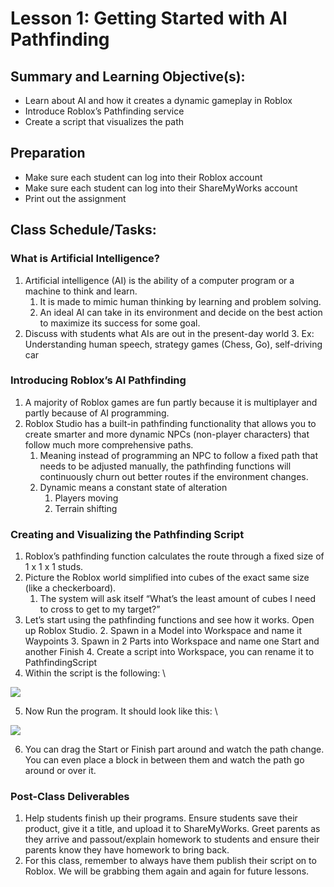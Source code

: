 
<h1>Lesson 1: Getting Started with AI Pathfinding</h2>


<h2>Summary and Learning Objective(s):</h2>




* Learn about AI and how it creates a dynamic gameplay in Roblox
* Introduce Roblox’s Pathfinding service
* Create a script that visualizes the path

<h2>Preparation</h2>




* Make sure each student can log into their Roblox account
* Make sure each student can log into their ShareMyWorks account
* Print out the assignment

<h2>Class Schedule/Tasks:</h2>


<h3>What is Artificial Intelligence?</h3>




1. Artificial intelligence (AI) is the ability of a computer program or a machine to think and learn.
    1. It is made to mimic human thinking by learning and problem solving.
    2. An ideal AI can take in its environment and decide on the best action to maximize its success for some goal.
2. Discuss with students what AIs are out in the present-day world
    3. Ex: Understanding human speech, strategy games (Chess, Go), self-driving car

<h3>Introducing Roblox’s AI Pathfinding</h3>




1. A majority of Roblox games are fun partly because it is multiplayer and partly because of AI programming.
2. Roblox Studio has a built-in pathfinding functionality that allows you to create smarter and more dynamic NPCs (non-player characters) that follow much more comprehensive paths.
    1. Meaning instead of programming an NPC to follow a fixed path that needs to be adjusted manually, the pathfinding functions will continuously churn out better routes if the environment changes.
    2. Dynamic means a constant state of alteration
        1. Players moving
        2. Terrain shifting

<h3>Creating and Visualizing the Pathfinding Script</h3>




1. Roblox’s pathfinding function calculates the route through a fixed size of 1 x 1 x 1 studs.
2. Picture the Roblox world simplified into cubes of the exact same size (like a checkerboard).
    1. The system will ask itself “What’s the least amount of cubes I need to cross to get to my target?”
3. Let’s start using the pathfinding functions and see how it works. Open up Roblox Studio.
    2. Spawn in a Model into Workspace and name it Waypoints
    3. Spawn in 2 Parts into Workspace and name one Start and another Finish
    4. Create a script into Workspace, you can rename it to PathfindingScript
4. Within the script is the following: \


![](https://lh5.googleusercontent.com/WANv9XJCZulUSGINdkoX2BNhydGchPvgQIRE7Lb3MQr3qi-165eBONVM3RkdS0PCgqPpnNVuE9bOGZQx7zTcKVyL4UMQltq5A1F13Iv3KcLwW4qjE6_0Bl1TMo6xnTRjM7n1uzHA)

5. Now Run the program. It should look like this: \



![](https://lh3.googleusercontent.com/QG1FjL803XsOvjJMuBxGKbyS0TBrDgKGreYJsFoY0u2pquTYv9ew2nIx79XsXn1x-TvOQN8d--XU5aAL_gTgdD860fOV8XUwlzCaACIcwr-_NCtzFaNQtN4Sv7DLvyeITq9T-AXZ)

6. You can drag the Start or Finish part around and watch the path change. You can even place a block in between them and watch the path go around or over it.

<h3>Post-Class Deliverables</h3>




1. Help students finish up their programs. Ensure students save their product, give it a title, and upload it to ShareMyWorks. Greet parents as they arrive and passout/explain homework to students and ensure their parents know they have homework to bring back.
2. For this class, remember to always have them publish their script on to Roblox. We will be grabbing them again and again for future lessons.